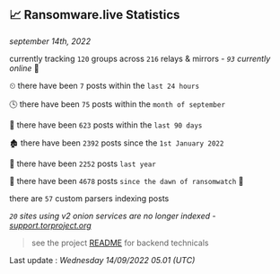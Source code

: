 
## 📈 Ransomware.live Statistics
_september 14th, 2022_

currently tracking `120` groups across `216` relays & mirrors - _`93` currently online_ 📡

⏲ there have been `7` posts within the `last 24 hours`

🕓 there have been `75` posts within the `month of september`

📅 there have been `623` posts within the `last 90 days`

🏚 there have been `2392` posts since the `1st January 2022`

🚀 there have been `2252` posts `last year`

🦕 there have been `4678` posts `since the dawn of ransomwatch` 🐣

there are `57` custom parsers indexing posts

_`20` sites using v2 onion services are no longer indexed - [support.torproject.org](https://support.torproject.org/onionservices/v2-deprecation/)_

> see the project [README](https://github.com/jmousqueton/ransomwatch#readme) for backend technicals



Last update : _Wednesday 14/09/2022 05.01 (UTC)_

